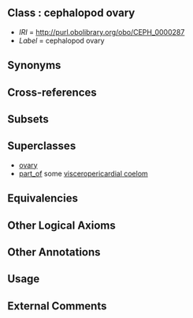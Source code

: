 
## Class : cephalopod ovary

 * *IRI* = http://purl.obolibrary.org/obo/CEPH_0000287
 * *Label* = cephalopod ovary

## Synonyms


## Cross-references


## Subsets


## Superclasses

 * [ovary](../../UBERON/92/UBERON_0000992.md)
 * [part_of](../../BFO/50/BFO_0000050.md) some [visceropericardial coelom](../../CEPH/78/CEPH_0000278.md)

## Equivalencies


## Other Logical Axioms


## Other Annotations


## Usage


## External Comments

